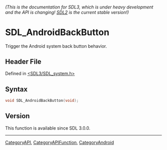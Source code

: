 ###### (This is the documentation for SDL3, which is under heavy development and the API is changing! [SDL2](https://wiki.libsdl.org/SDL2/) is the current stable version!)
# SDL_AndroidBackButton

Trigger the Android system back button behavior.

## Header File

Defined in [<SDL3/SDL_system.h>](https://github.com/libsdl-org/SDL/blob/main/include/SDL3/SDL_system.h)

## Syntax

```c
void SDL_AndroidBackButton(void);

```

## Version

This function is available since SDL 3.0.0.

----
[CategoryAPI](CategoryAPI), [CategoryAPIFunction](CategoryAPIFunction), [CategoryAndroid](CategoryAndroid)


